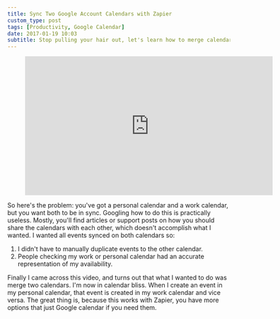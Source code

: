 ```yaml
---
title: Sync Two Google Account Calendars with Zapier
custom_type: post
tags: [Productivity, Google Calendar]
date: 2017-01-19 10:03
subtitle: Stop pulling your hair out, let's learn how to merge calendars
---
```


<figure class="iframe-container">
<iframe width="560" height="315" src="https://www.youtube.com/embed/Q-8HHuZK1Ko" frameborder="0" allowfullscreen></iframe>
</figure>

So here's the problem: you've got a personal calendar and a work calendar, but you want both to be in sync. Googling how to do this is practically useless. Mostly, you'll find articles or support posts on how you should share the calendars with each other, which doesn't accomplish what I wanted. I wanted all events synced on both calendars so:

1. I didn't have to manually duplicate events to the other calendar.
2. People checking my work or personal calendar had an accurate representation of my availability.

Finally I came across this video, and turns out that what I wanted to do was merge two calendars. I'm now in calendar bliss. When I create an event in my personal calendar, that event is created in my work calendar and vice versa. The great thing is, because this works with Zapier, you have more options that just Google calendar if you need them.